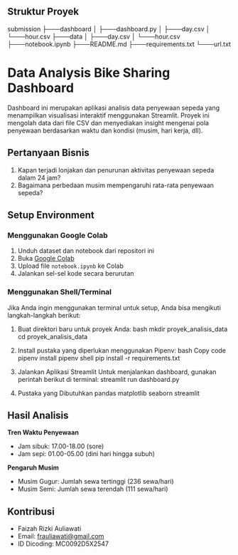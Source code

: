 ## Struktur Proyek
submission
├───dashboard
│   ├───dashboard.py
│   ├───day.csv
│   └───hour.csv
├───data
│   ├───day.csv
│   └───hour.csv
├───notebook.ipynb
├───README.md
├───requirements.txt
└───url.txt

# Data Analysis Bike Sharing Dashboard
Dashboard ini merupakan aplikasi analisis data penyewaan sepeda yang menampilkan visualisasi interaktif menggunakan Streamlit. Proyek ini mengolah data dari file CSV dan menyediakan insight mengenai pola penyewaan berdasarkan waktu dan kondisi (musim, hari kerja, dll).

## Pertanyaan Bisnis
1. Kapan terjadi lonjakan dan penurunan aktivitas penyewaan sepeda dalam 24 jam?
2. Bagaimana perbedaan musim mempengaruhi rata-rata penyewaan sepeda?

## Setup Environment

### Menggunakan Google Colab
1. Unduh dataset dan notebook dari repositori ini
2. Buka [Google Colab](https://colab.research.google.com/)
3. Upload file `notebook.ipynb` ke Colab
4. Jalankan sel-sel kode secara berurutan

### Menggunakan Shell/Terminal
Jika Anda ingin menggunakan terminal untuk setup, Anda bisa mengikuti langkah-langkah berikut:

1. Buat direktori baru untuk proyek Anda:
   bash
   mkdir proyek_analisis_data
   cd proyek_analisis_data

2. Install pustaka yang diperlukan menggunakan Pipenv:
   bash
   Copy code
   pipenv install
   pipenv shell
   pip install -r requirements.txt

3. Jalankan Aplikasi Streamlit
   Untuk menjalankan dashboard, gunakan perintah berikut di terminal:
   streamlit run dashboard.py

5. Pustaka yang Dibutuhkan
   pandas
   matplotlib
   seaborn
   streamlit

## Hasil Analisis
**Tren Waktu Penyewaan**
- Jam sibuk: 17.00-18.00 (sore)
- Jam sepi: 01.00-05.00 (dini hari hingga subuh)

**Pengaruh Musim**
- Musim Gugur: Jumlah sewa tertinggi (236 sewa/hari)
- Musim Semi: Jumlah sewa terendah (111 sewa/hari)

## Kontribusi
- Faizah Rizki Auliawati
- Email: frauliawati@gmail.com
- ID Dicoding: MC0092D5X2547
